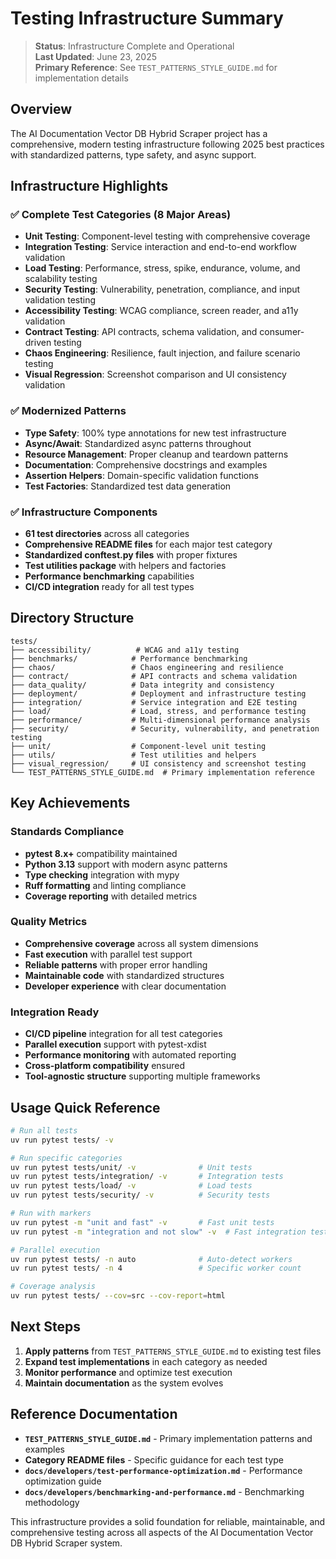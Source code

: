 # Testing Infrastructure Summary

> **Status**: Infrastructure Complete and Operational  
> **Last Updated**: June 23, 2025  
> **Primary Reference**: See `TEST_PATTERNS_STYLE_GUIDE.md` for implementation details

## Overview

The AI Documentation Vector DB Hybrid Scraper project has a comprehensive, modern testing infrastructure following 2025 best practices with standardized patterns, type safety, and async support.

## Infrastructure Highlights

### ✅ **Complete Test Categories** (8 Major Areas)
- **Unit Testing**: Component-level testing with comprehensive coverage
- **Integration Testing**: Service interaction and end-to-end workflow validation  
- **Load Testing**: Performance, stress, spike, endurance, volume, and scalability testing
- **Security Testing**: Vulnerability, penetration, compliance, and input validation testing
- **Accessibility Testing**: WCAG compliance, screen reader, and a11y validation
- **Contract Testing**: API contracts, schema validation, and consumer-driven testing
- **Chaos Engineering**: Resilience, fault injection, and failure scenario testing
- **Visual Regression**: Screenshot comparison and UI consistency validation

### ✅ **Modernized Patterns** 
- **Type Safety**: 100% type annotations for new test infrastructure
- **Async/Await**: Standardized async patterns throughout
- **Resource Management**: Proper cleanup and teardown patterns
- **Documentation**: Comprehensive docstrings and examples
- **Assertion Helpers**: Domain-specific validation functions
- **Test Factories**: Standardized test data generation

### ✅ **Infrastructure Components**
- **61 test directories** across all categories
- **Comprehensive README files** for each major test category
- **Standardized conftest.py files** with proper fixtures
- **Test utilities package** with helpers and factories
- **Performance benchmarking** capabilities
- **CI/CD integration** ready for all test types

## Directory Structure

```
tests/
├── accessibility/          # WCAG and a11y testing
├── benchmarks/            # Performance benchmarking  
├── chaos/                 # Chaos engineering and resilience
├── contract/              # API contracts and schema validation
├── data_quality/          # Data integrity and consistency
├── deployment/            # Deployment and infrastructure testing
├── integration/           # Service integration and E2E testing
├── load/                  # Load, stress, and performance testing
├── performance/           # Multi-dimensional performance analysis
├── security/              # Security, vulnerability, and penetration testing
├── unit/                  # Component-level unit testing
├── utils/                 # Test utilities and helpers
├── visual_regression/     # UI consistency and screenshot testing
└── TEST_PATTERNS_STYLE_GUIDE.md  # Primary implementation reference
```

## Key Achievements

### **Standards Compliance**
- **pytest 8.x+** compatibility maintained
- **Python 3.13** support with modern async patterns  
- **Type checking** integration with mypy
- **Ruff formatting** and linting compliance
- **Coverage reporting** with detailed metrics

### **Quality Metrics**
- **Comprehensive coverage** across all system dimensions
- **Fast execution** with parallel test support
- **Reliable patterns** with proper error handling
- **Maintainable code** with standardized structures
- **Developer experience** with clear documentation

### **Integration Ready**
- **CI/CD pipeline** integration for all test categories
- **Parallel execution** support with pytest-xdist
- **Performance monitoring** with automated reporting
- **Cross-platform compatibility** ensured
- **Tool-agnostic structure** supporting multiple frameworks

## Usage Quick Reference

```bash
# Run all tests
uv run pytest tests/ -v

# Run specific categories
uv run pytest tests/unit/ -v              # Unit tests
uv run pytest tests/integration/ -v       # Integration tests  
uv run pytest tests/load/ -v              # Load tests
uv run pytest tests/security/ -v          # Security tests

# Run with markers
uv run pytest -m "unit and fast" -v       # Fast unit tests
uv run pytest -m "integration and not slow" -v  # Fast integration tests

# Parallel execution
uv run pytest tests/ -n auto              # Auto-detect workers
uv run pytest tests/ -n 4                 # Specific worker count

# Coverage analysis  
uv run pytest tests/ --cov=src --cov-report=html
```

## Next Steps

1. **Apply patterns** from `TEST_PATTERNS_STYLE_GUIDE.md` to existing test files
2. **Expand test implementations** in each category as needed
3. **Monitor performance** and optimize test execution
4. **Maintain documentation** as the system evolves

## Reference Documentation

- **`TEST_PATTERNS_STYLE_GUIDE.md`** - Primary implementation patterns and examples
- **Category README files** - Specific guidance for each test type
- **`docs/developers/test-performance-optimization.md`** - Performance optimization guide
- **`docs/developers/benchmarking-and-performance.md`** - Benchmarking methodology

This infrastructure provides a solid foundation for reliable, maintainable, and comprehensive testing across all aspects of the AI Documentation Vector DB Hybrid Scraper system.